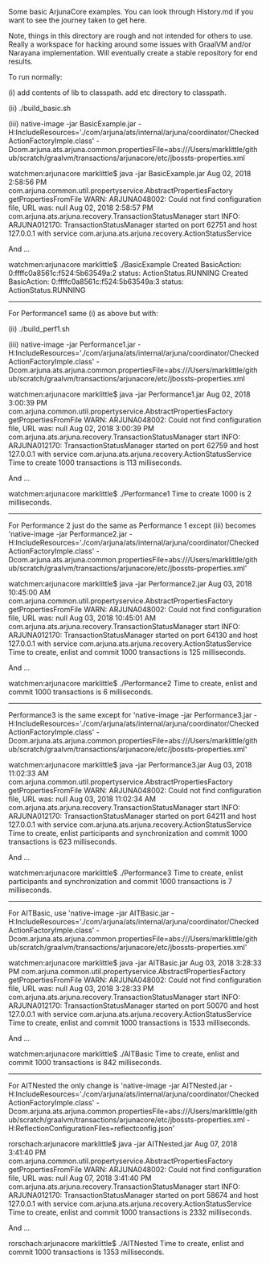 Some basic ArjunaCore examples. You can look through History.md if you
want to see the journey taken to get here.

Note, things in this directory are rough and not intended for others to use. Really a workspace for hacking around some issues with GraalVM and/or Narayana implementation. Will eventually create a stable repository for end results.

To run normally:

(i) add contents of lib to classpath. add etc directory to classpath.

(ii) ./build_basic.sh

(iii) native-image -jar BasicExample.jar -H:IncludeResources='./com/arjuna/ats/internal/arjuna/coordinator/CheckedActionFactoryImple.class' -Dcom.arjuna.ats.arjuna.common.propertiesFile=abs:///Users/marklittle/github/scratch/graalvm/transactions/arjunacore/etc/jbossts-properties.xml

watchmen:arjunacore marklittle$ java -jar BasicExample.jar 
Aug 02, 2018 2:58:56 PM com.arjuna.common.util.propertyservice.AbstractPropertiesFactory getPropertiesFromFile
WARN: ARJUNA048002: Could not find configuration file, URL was: null
Aug 02, 2018 2:58:57 PM com.arjuna.ats.arjuna.recovery.TransactionStatusManager start
INFO: ARJUNA012170: TransactionStatusManager started on port 62751 and host 127.0.0.1 with service com.arjuna.ats.arjuna.recovery.ActionStatusService

And ...

watchmen:arjunacore marklittle$ ./BasicExample 
Created BasicAction: 0:ffffc0a8561c:f524:5b63549a:2 status: ActionStatus.RUNNING
Created BasicAction: 0:ffffc0a8561c:f524:5b63549a:3 status: ActionStatus.RUNNING

----

For Performance1 same (i) as above but with:

(ii) ./build_perf1.sh

(iii) native-image -jar Performance1.jar -H:IncludeResources='./com/arjuna/ats/internal/arjuna/coordinator/CheckedActionFactoryImple.class' -Dcom.arjuna.ats.arjuna.common.propertiesFile=abs:///Users/marklittle/github/scratch/graalvm/transactions/arjunacore/etc/jbossts-properties.xml

watchmen:arjunacore marklittle$ java -jar Performance1.jar
Aug 02, 2018 3:00:39 PM com.arjuna.common.util.propertyservice.AbstractPropertiesFactory getPropertiesFromFile
WARN: ARJUNA048002: Could not find configuration file, URL was: null
Aug 02, 2018 3:00:39 PM com.arjuna.ats.arjuna.recovery.TransactionStatusManager start
INFO: ARJUNA012170: TransactionStatusManager started on port 62759 and host 127.0.0.1 with service com.arjuna.ats.arjuna.recovery.ActionStatusService
Time to create 1000 transactions is 113 milliseconds.

And ...

watchmen:arjunacore marklittle$ ./Performance1 
Time to create 1000 is 2 milliseconds.

----

For Performance 2 just do the same as Performance 1 except (iii) becomes 'native-image -jar Performance2.jar -H:IncludeResources='./com/arjuna/ats/internal/arjuna/coordinator/CheckedActionFactoryImple.class' -Dcom.arjuna.ats.arjuna.common.propertiesFile=abs:///Users/marklittle/github/scratch/graalvm/transactions/arjunacore/etc/jbossts-properties.xml'

watchmen:arjunacore marklittle$ java -jar Performance2.jar
Aug 03, 2018 10:45:00 AM com.arjuna.common.util.propertyservice.AbstractPropertiesFactory getPropertiesFromFile
WARN: ARJUNA048002: Could not find configuration file, URL was: null
Aug 03, 2018 10:45:01 AM com.arjuna.ats.arjuna.recovery.TransactionStatusManager start
INFO: ARJUNA012170: TransactionStatusManager started on port 64130 and host 127.0.0.1 with service com.arjuna.ats.arjuna.recovery.ActionStatusService
Time to create, enlist and commit 1000 transactions is 125 milliseconds.

And ...

watchmen:arjunacore marklittle$ ./Performance2
Time to create, enlist and commit 1000 transactions is 6 milliseconds.

----

Performance3 is the same except for 'native-image -jar Performance3.jar -H:IncludeResources='./com/arjuna/ats/internal/arjuna/coordinator/CheckedActionFactoryImple.class' -Dcom.arjuna.ats.arjuna.common.propertiesFile=abs:///Users/marklittle/github/scratch/graalvm/transactions/arjunacore/etc/jbossts-properties.xml'

watchmen:arjunacore marklittle$ java -jar Performance3.jar
Aug 03, 2018 11:02:33 AM com.arjuna.common.util.propertyservice.AbstractPropertiesFactory getPropertiesFromFile
WARN: ARJUNA048002: Could not find configuration file, URL was: null
Aug 03, 2018 11:02:34 AM com.arjuna.ats.arjuna.recovery.TransactionStatusManager start
INFO: ARJUNA012170: TransactionStatusManager started on port 64211 and host 127.0.0.1 with service com.arjuna.ats.arjuna.recovery.ActionStatusService
Time to create, enlist participants and synchronization and commit 1000 transactions is 623 milliseconds.

And ...

watchmen:arjunacore marklittle$ ./Performance3
Time to create, enlist participants and synchronization and commit 1000 transactions is 7 milliseconds.

----

For AITBasic, use 'native-image -jar AITBasic.jar -H:IncludeResources='./com/arjuna/ats/internal/arjuna/coordinator/CheckedActionFactoryImple.class' -Dcom.arjuna.ats.arjuna.common.propertiesFile=abs:///Users/marklittle/github/scratch/graalvm/transactions/arjunacore/etc/jbossts-properties.xml'

watchmen:arjunacore marklittle$ java -jar AITBasic.jar
Aug 03, 2018 3:28:33 PM com.arjuna.common.util.propertyservice.AbstractPropertiesFactory getPropertiesFromFile
WARN: ARJUNA048002: Could not find configuration file, URL was: null
Aug 03, 2018 3:28:33 PM com.arjuna.ats.arjuna.recovery.TransactionStatusManager start
INFO: ARJUNA012170: TransactionStatusManager started on port 50070 and host 127.0.0.1 with service com.arjuna.ats.arjuna.recovery.ActionStatusService
Time to create, enlist and commit 1000 transactions is 1533 milliseconds.

And ...

watchmen:arjunacore marklittle$ ./AITBasic 
Time to create, enlist and commit 1000 transactions is 842 milliseconds.

----

For AITNested the only change is 'native-image -jar AITNested.jar -H:IncludeResources='./com/arjuna/ats/internal/arjuna/coordinator/CheckedActionFactoryImple.class' -Dcom.arjuna.ats.arjuna.common.propertiesFile=abs:///Users/marklittle/github/scratch/graalvm/transactions/arjunacore/etc/jbossts-properties.xml -H:ReflectionConfigurationFiles=reflectconfig.json'

rorschach:arjunacore marklittle$ java -jar AITNested.jar
Aug 07, 2018 3:41:40 PM com.arjuna.common.util.propertyservice.AbstractPropertiesFactory getPropertiesFromFile
WARN: ARJUNA048002: Could not find configuration file, URL was: null
Aug 07, 2018 3:41:40 PM com.arjuna.ats.arjuna.recovery.TransactionStatusManager start
INFO: ARJUNA012170: TransactionStatusManager started on port 58674 and host 127.0.0.1 with service com.arjuna.ats.arjuna.recovery.ActionStatusService
Time to create, enlist and commit 1000 transactions is 2332 milliseconds.

And ...

rorschach:arjunacore marklittle$ ./AITNested 
Time to create, enlist and commit 1000 transactions is 1353 milliseconds.
